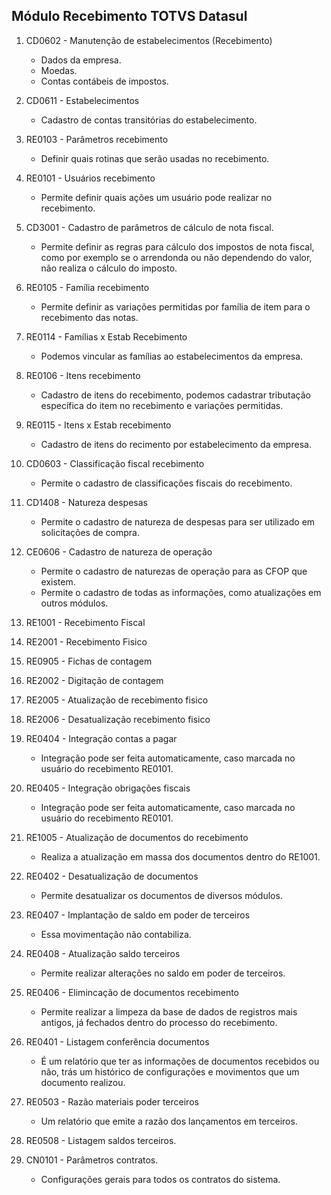 ## Módulo Recebimento TOTVS Datasul

1. CD0602 - Manutenção de estabelecimentos (Recebimento)
    - Dados da empresa.
    - Moedas.
    - Contas contábeis de impostos.

2. CD0611 - Estabelecimentos 
    - Cadastro de contas transitórias do estabelecimento.

3. RE0103 - Parâmetros recebimento
    - Definir quais rotinas que serão usadas no recebimento.

4. RE0101 - Usuários recebimento
    - Permite definir quais ações um usuário pode realizar no recebimento.

5. CD3001 - Cadastro de parâmetros de cálculo de nota fiscal.
    - Permite definir as regras para cálculo dos impostos de nota fiscal, como por exemplo se o arrendonda ou não dependendo do valor, não realiza o cálculo do imposto.

6. RE0105 - Família recebimento
    - Permite definir as variações permitidas por família de item para o recebimento das notas. 

7. RE0114 - Famílias x Estab Recebimento
    - Podemos vincular as famílias ao estabelecimentos da empresa.

8. RE0106 - Itens recebimento
    - Cadastro de itens do recebimento, podemos cadastrar tributação específica do item no recebimento e variações permitidas.

9. RE0115 - Itens x Estab recebimento
    - Cadastro de itens do recimento por estabelecimento da empresa.

10. CD0603 - Classificação fiscal recebimento
    - Permite o cadastro de classificações fiscais do recebimento.

11. CD1408 - Natureza despesas
    - Permite o cadastro de natureza de despesas para ser utilizado em solicitações de compra.

12. CE0606 - Cadastro de natureza de operação
    - Permite o cadastro de naturezas de operação para as CFOP que existem.
    - Permite o cadastro de todas as informações, como atualizações em outros módulos.
12. RE1001 - Recebimento Fiscal
13. RE2001 - Recebimento Fisico
14. RE0905 - Fichas de contagem
15. RE2002 - Digitação de contagem
16. RE2005 - Atualização de recebimento fisico
17. RE2006 - Desatualização recebimento fisico
18. RE0404 - Integração contas a pagar
	- Integração pode ser feita automaticamente, caso marcada no usuário do recebimento RE0101.

19. RE0405 - Integração obrigações fiscais
	- Integração pode ser feita automaticamente, caso marcada no usuário do recebimento RE0101.
	
20. RE1005 - Atualização de documentos do recebimento
	- Realiza a atualização em massa dos documentos dentro do RE1001.
	
21. RE0402 - Desatualização de documentos
	- Permite desatualizar os documentos de diversos módulos.
	
22. RE0407 - Implantação de saldo em poder de terceiros
	- Essa movimentação não contabiliza.

23. RE0408 - Atualização saldo terceiros
	- Permite realizar alterações no saldo em poder de terceiros.

24. RE0406 - Elimincação de documentos recebimento
	- Permite realizar a limpeza da base de dados de registros mais antigos, já fechados dentro do processo do recebimento.

25. RE0401 - Listagem conferência documentos
	- É um relatório que ter as informações de documentos recebidos ou não, trás um histórico de configurações e movimentos
	que um documento realizou.
	
26. RE0503 - Razão materiais poder terceiros
	- Um relatório que emite a razão dos lançamentos em terceiros.

27. RE0508 - Listagem saldos terceiros.

28. CN0101 - Parâmetros contratos.
	- Configurações gerais para todos os contratos do sistema.
